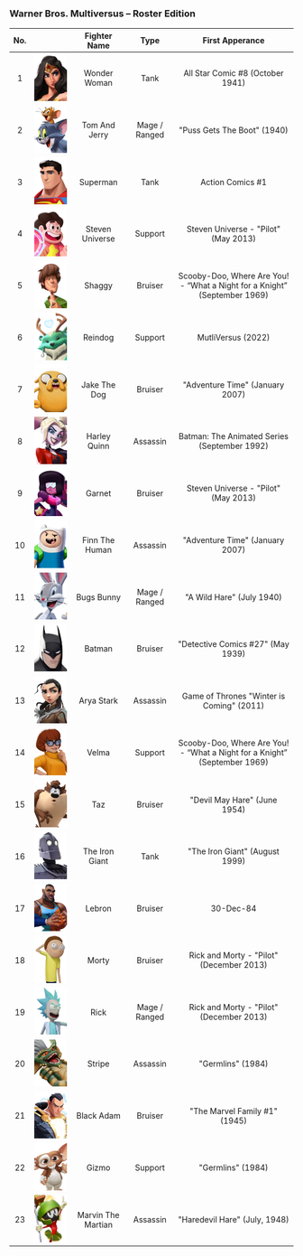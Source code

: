 ### Warner Bros. Multiversus – Roster Edition

| No. |                                                                                  |    Fighter Name    |      Type     |                              First Apperance                              |
|:---:|:--------------------------------------------------------------------------------:|:------------------:|:-------------:|:-------------------------------------------------------------------------:|
|  1  |       ![Wonder Woman](/assets/images/prj_multiversus/001_wonder_woman.jpg)       |    Wonder Woman    |      Tank     |                      All Star Comic #8 (October 1941)                     |
|  2  |      ![Tom And Jerry](/assets/images/prj_multiversus/002_tom_and_jerry.jpg)      |    Tom And Jerry   | Mage / Ranged |                        "Puss Gets The Boot" (1940)                        |
|  3  |           ![Superman](/assets/images/prj_multiversus/003_superman.jpg)           |      Superman      |      Tank     |                              Action Comics #1                             |
|  4  |         ![Steven Universe](/assets/images/prj_multiversus/004_steven.jpg)        |   Steven Universe  |    Support    |                    Steven Universe - "Pilot" (May 2013)                   |
|  5  |             ![Shaggy](/assets/images/prj_multiversus/005_shaggy.jpg)             |       Shaggy       |    Bruiser    | Scooby-Doo, Where Are You! - “What a Night for a Knight” (September 1969) |
|  6  |            ![Reindog](/assets/images/prj_multiversus/006_reindog.jpg)            |       Reindog      |    Support    |                             MutliVersus (2022)                            |
|  7  |       ![Jake The Dog](/assets/images/prj_multiversus/007_jake_the_dog.jpg)       |    Jake The Dog    |    Bruiser    |                      "Adventure Time" (January 2007)                      |
|  8  |          ![Harley Quinn](/assets/images/prj_multiversus/008_harley.jpg)          |    Harley Quinn    |    Assassin   |                Batman: The Animated Series (September 1992)               |
|  9  |             ![Garnet](/assets/images/prj_multiversus/009_garnet.jpg)             |       Garnet       |    Bruiser    |                    Steven Universe - "Pilot" (May 2013)                   |
|  10 |          ![Finn The Human](/assets/images/prj_multiversus/010_finn.jpg)          |   Finn The Human   |    Assassin   |                      "Adventure Time" (January 2007)                      |
|  11 |         ![Bugs Bunny](/assets/images/prj_multiversus/011_bugs_bunny.jpg)         |     Bugs Bunny     | Mage / Ranged |                         "A Wild Hare" (July 1940)                         |
|  12 |             ![Batman](/assets/images/prj_multiversus/012_batman.jpg)             |       Batman       |    Bruiser    |                     "Detective Comics #27" (May 1939)                     |
|  13 |         ![Arya Stark](/assets/images/prj_multiversus/013_arya_stark.jpg)         |     Arya Stark     |    Assassin   |                 Game of Thrones "Winter is Coming" (2011)                 |
|  14 |              ![Velma](/assets/images/prj_multiversus/014_velma.jpg)              |        Velma       |    Support    | Scooby-Doo, Where Are You! - “What a Night for a Knight” (September 1969) |
|  15 |                ![Taz](/assets/images/prj_multiversus/015_taz.jpg)                |         Taz        |    Bruiser    |                        "Devil May Hare" (June 1954)                       |
|  16 |     ![The Iron Giant](/assets/images/prj_multiversus/016_the_iron_giant.jpg)     |   The Iron Giant   |      Tank     |                       "The Iron Giant" (August 1999)                      |
|  17 |             ![Lebron](/assets/images/prj_multiversus/017_lebron.jpg)             |       Lebron       |    Bruiser    |                                 30-Dec-84                                 |
|  18 |              ![Morty](/assets/images/prj_multiversus/018_morty.jpg)              |        Morty       |    Bruiser    |                  Rick and Morty - "Pilot" (December 2013)                 |
|  19 |               ![Rick](/assets/images/prj_multiversus/019_rick.jpg)               |        Rick        | Mage / Ranged |                  Rick and Morty - "Pilot" (December 2013)                 |
|  20 |             ![Stripe](/assets/images/prj_multiversus/020_stripe.jpg)             |       Stripe       |    Assassin   |                             "Germlins" (1984)                             |
|  21 |         ![Black Adam](/assets/images/prj_multiversus/021_black_adam.jpg)         |     Black Adam     |    Bruiser    |                       "The Marvel Family #1" (1945)                       |
|  22 |              ![Gizmo](/assets/images/prj_multiversus/022_gizmo.jpg)              |        Gizmo       |    Support    |                             "Germlins" (1984)                             |
|  23 | ![Marvin The Martian](/assets/images/prj_multiversus/023_marvin_the_martian.jpg) | Marvin The Martian |    Assassin   |                       "Haredevil Hare" (July, 1948)                       |
